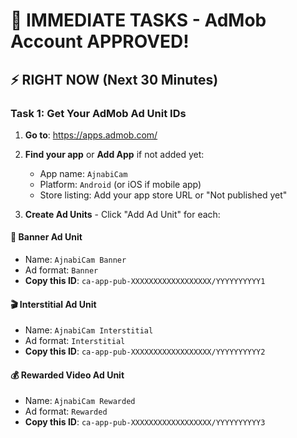 # 🚨 IMMEDIATE TASKS - AdMob Account APPROVED!

## ⚡ RIGHT NOW (Next 30 Minutes)

### **Task 1: Get Your AdMob Ad Unit IDs**

1. **Go to**: https://apps.admob.com/
2. **Find your app** or **Add App** if not added yet:
   - App name: `AjnabiCam` 
   - Platform: `Android` (or iOS if mobile app)
   - Store listing: Add your app store URL or "Not published yet"

3. **Create Ad Units** - Click "Add Ad Unit" for each:

#### 📱 Banner Ad Unit
- Name: `AjnabiCam Banner`
- Ad format: `Banner`
- **Copy this ID**: `ca-app-pub-XXXXXXXXXXXXXXXXXX/YYYYYYYYYY1`

#### 🎬 Interstitial Ad Unit
- Name: `AjnabiCam Interstitial`  
- Ad format: `Interstitial`
- **Copy this ID**: `ca-app-pub-XXXXXXXXXXXXXXXXXX/YYYYYYYYYY2`

#### 💰 Rewarded Video Ad Unit
- Name: `AjnabiCam Rewarded`
- Ad format: `Rewarded`
- **Copy this ID**: `ca-app-pub-XXXXXXXXXXXXXXXXXX/YYYYYYYYYY3`

### **Task 2: Update Environment Variables**

Create file: `client/.env`

```env
# Your REAL AdMob IDs - Replace with actual IDs from AdMob dashboard
VITE_ADMOB_APP_ID=ca-app-pub-XXXXXXXXXXXXXXXXXX~YYYYYYYYYY0
VITE_ADMOB_BANNER_ID=ca-app-pub-XXXXXXXXXXXXXXXXXX/YYYYYYYYYY1
VITE_ADMOB_INTERSTITIAL_ID=ca-app-pub-XXXXXXXXXXXXXXXXXX/YYYYYYYYYY2
VITE_ADMOB_REWARDED_ID=ca-app-pub-XXXXXXXXXXXXXXXXXX/YYYYYYYYYY3
```

### **Task 3: Test Ads Work**

1. **Restart server**: `npm run dev`
2. **Check**: Banner ads show on homepage
3. **Test**: Rewarded ads give coins
4. **Verify**: Interstitial ads appear between calls

---

## 💰 EXPECTED RESULTS

### **Within 1 Hour:**
- ✅ First ad impressions in AdMob dashboard
- ✅ Test revenue (a few cents)
- ✅ Ad fill rates showing

### **Within 24 Hours:**  
- ✅ $5-25 earned (depending on traffic)
- ✅ Clear revenue trends
- ✅ User behavior data

### **Within 1 Week:**
- ✅ $50-200 earned
- ✅ Optimized ad placements  
- ✅ Ready for mediation setup

---

## 🚀 MEDIATION SETUP (Next Week)

Once basic ads are working, add these networks for 25-40% more revenue:

1. **Facebook Audience Network** (+30% revenue)
2. **Unity Ads** (+20% revenue)  
3. **AppLovin MAX** (+25% revenue)
4. **Vungle** (+15% revenue)

---

## 🎯 YOUR EXACT NEXT STEPS

1. **Right now**: Get your AdMob ad unit IDs
2. **Update**: Your .env file with real IDs
3. **Test**: Ads are showing  
4. **Monitor**: AdMob dashboard for earnings
5. **Optimize**: Based on performance data

**You're 30 minutes away from earning money! 💰**
